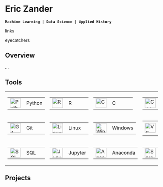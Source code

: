 # Eric Zander

**`Machine Learning | Data Science | Applied History`**

links

eyecatchers

## Overview

...

## Tools

<table>
    <tr><td>
        <table><tr>
            <td><img align="left" alt="Python" width="35px" height="32px" src="https://cdn.jsdelivr.net/gh/devicons/devicon/icons/python/python-original.svg" /></td>
            <td width="60px">Python</td>
        </tr></table>
    </td><td>
        <table><tr>
            <td><img align="left" alt="R" width="35px" height="32px" src="https://www.r-project.org/logo/Rlogo.svg" /></td>
            <td width="60px">R</td>
        </tr></table>
    </td><td>
        <table><tr>
            <td><img align="left" alt="C" width="35px" height="32px" src="https://cdn.jsdelivr.net/gh/devicons/devicon/icons/c/c-original.svg" /></td>
            <td width="60px">C</td>
        </tr></table>
    </td><td>
        <table><tr>
            <td><img align="left" alt="C++" width="35px" height="32px" src="https://cdn.jsdelivr.net/gh/devicons/devicon/icons/cplusplus/cplusplus-original.svg" /></td>
            <td width="60px">C++</td>
        </tr></table>
    </td></tr> <!-- End row -->
    <tr><td>
        <table><tr>
            <td><img align="left" alt="Git" width="35px" height="32px" src="https://cdn.jsdelivr.net/gh/devicons/devicon/icons/git/git-original.svg" /></td>
            <td width="60px">Git</td>
        </tr></table>
    </td><td>
        <table><tr>
            <td><img align="left" alt="Linux" width="35px" height="32px" src="https://cdn.jsdelivr.net/gh/devicons/devicon/icons/linux/linux-original.svg" /></td>
            <td width="60px">Linux</td>
        </tr></table>
    </td><td>
        <table><tr>
            <td><img align="left" alt="Windows" width="35px" height="32px" src="https://cdn.jsdelivr.net/gh/devicons/devicon/icons/windows8/windows8-original.svg" /></td>
            <td width="60px">Windows</td>
        </tr></table>
    </td><td>
        <table><tr>
            <td><img align="left" alt="VS Code" width="35px" height="32px" src="https://cdn.jsdelivr.net/gh/devicons/devicon/icons/vscode/vscode-original.svg" /></td>
            <td width="60px">VS Code</td>
        </tr></table>
    </td></tr> <!-- End row -->
    <tr><td>
        <table><tr>
            <td><img align="left" alt="SQL" width="35px" height="32px" src="https://upload.wikimedia.org/wikipedia/commons/1/18/Database.svg" /></td>
            <td width="60px">SQL</td>
        </tr></table>
    </td><td>
        <table><tr>
            <td><img align="left" alt="Jupyter" width="35px" height="32px" src="https://cdn.jsdelivr.net/gh/devicons/devicon/icons/jupyter/jupyter-original.svg" /></td>
            <td width="60px">Jupyter</td>
        </tr></table>
    </td><td>
        <table><tr>
            <td><img align="left" alt="Anaconda" width="35px" height="32px" src="https://cdn.jsdelivr.net/gh/devicons/devicon/icons/anaconda/anaconda-original.svg" /></td>
            <td width="60px">Anaconda</td>
        </tr></table>
    </td><td>
        <table><tr>
            <td><img align="left" alt="Spreadsheets" width="35px" height="32px" src="https://upload.wikimedia.org/wikipedia/commons/3/34/Microsoft_Office_Excel_%282019%E2%80%93present%29.svg" /></td>
            <td width="60px">Spreadsheets</td>
        </tr></table>
    </td></tr> <!-- End row -->
</table>

## Projects

